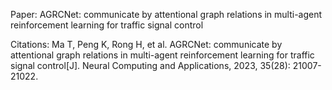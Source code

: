 Paper: AGRCNet: communicate by attentional graph relations in multi-agent reinforcement learning for traffic signal control


Citations: Ma T, Peng K, Rong H, et al. AGRCNet: communicate by attentional graph relations in multi-agent reinforcement learning for traffic signal control[J]. Neural Computing and Applications, 2023, 35(28): 21007-21022.
